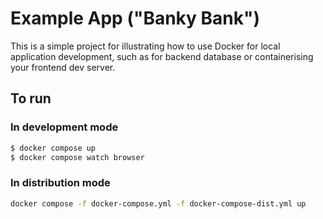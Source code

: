 # Example App ("Banky Bank")

This is a simple project for illustrating how to use Docker for local application development, such as for backend database or containerising your frontend dev server.

## To run

### In development mode

```bash
$ docker compose up
$ docker compose watch browser
```

### In distribution mode
```bash
docker compose -f docker-compose.yml -f docker-compose-dist.yml up
```
